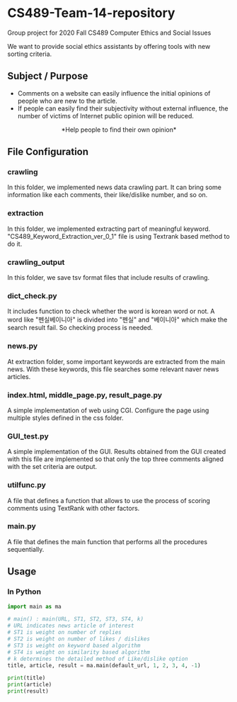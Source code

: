 # CS489-Team-14-repository
Group project for 2020 Fall CS489 Computer Ethics and Social Issues

We want to provide social ethics assistants by offering tools with new sorting criteria.

## Subject / Purpose
- Comments on a website can easily influence the initial opinions of people who are new to the article.
- If people can easily find their subjectivity without external influence, the number of victims of Internet public opinion will be reduced.
<center> 
  *Help people to find their own opinion*
</center>

## File Configuration
### crawling
In this folder, we implemented news data crawling part. It can bring some information like each comments, their like/dislike number, and so on.
### extraction
In this folder, we implemented extracting part of meaningful keyword. "CS489_Keyword_Extraction_ver_0_1" file is using Textrank based method to do it.
### crawling_output
In this folder, we save tsv format files that include results of crawling.
### dict_check.py
It includes function to check whether the word is korean word or not.
A word like "펜실베이니아" is divided into "펜실" and "베이니아" which make the search result fail.
So checking process is needed.
### news.py
At extraction folder, some important keywords are extracted from the main news.
With these keywords, this file searches some relevant naver news articles.
### index.html, middle_page.py, result_page.py
A simple implementation of web using CGI. Configure the page using multiple styles defined in the css folder.
### GUI_test.py
A simple implementation of the GUI. Results obtained from the GUI created with this file are implemented so that only the top three comments aligned with the set criteria are output.
### utilfunc.py
A file that defines a function that allows to use the process of scoring comments using TextRank with other factors.
### main.py
A file that defines the main function that performs all the procedures sequentially.

## Usage
### In Python
```python
import main as ma

# main() : main(URL, ST1, ST2, ST3, ST4, k)
# URL indicates news article of interest
# ST1 is weight on number of replies
# ST2 is weight on number of likes / dislikes
# ST3 is weight on keyword based algorithm
# ST4 is weight on similarity based algorithm
# k determines the detailed method of Like/dislike option
title, article, result = ma.main(default_url, 1, 2, 3, 4, -1)

print(title)
print(article)
print(result)
```

